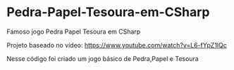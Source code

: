 # Pedra-Papel-Tesoura-em-CSharp
Famoso jogo Pedra Papel Tesoura em CSharp

Projeto baseado no vídeo: https://www.youtube.com/watch?v=L6-fYpZ1lQc

Nesse código foi criado um jogo básico de Pedra,Papel e Tesoura
